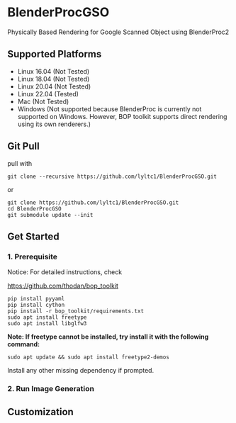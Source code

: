 # BlenderProcGSO
Physically Based Rendering for Google Scanned Object using BlenderProc2

## Supported Platforms
- Linux 16.04 (Not Tested)
- Linux 18.04 (Not Tested)
- Linux 20.04 (Not Tested)
- Linux 22.04 (Tested)
- Mac (Not Tested)
- Windows (Not supported because BlenderProc is currently not supported on Windows. However, BOP toolkit supports direct rendering using its own renderers.)

## Git Pull

pull with

```
git clone --recursive https://github.com/lyltc1/BlenderProcGSO.git
```
or
```
git clone https://github.com/lyltc1/BlenderProcGSO.git
cd BlenderProcGSO
git submodule update --init
```

## Get Started

### 1. Prerequisite

Notice: For detailed instructions, check

https://github.com/thodan/bop_toolkit

```
pip install pyyaml
pip install cython
pip install -r bop_toolkit/requirements.txt
sudo apt install freetype
sudo apt install libglfw3
```
**Note: If freetype cannot be installed, try install it with the following command:**
```
sudo apt update && sudo apt install freetype2-demos
```
Install any other missing dependency if prompted.

### 2. Run Image Generation

## Customization
